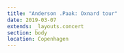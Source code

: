 ```yaml
---
title: "Anderson .Paak: Oxnard tour"
date: 2019-03-07
extends: _layouts.concert
section: body
location: Copenhagen
---
```

